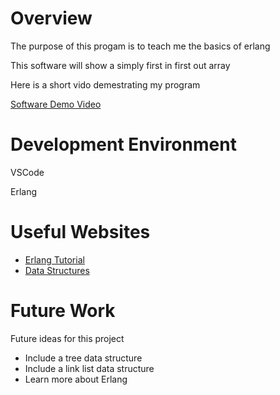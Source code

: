 # Overview

The purpose of this progam is to teach me the basics of erlang 

This software will show a simply first in first out array

Here is a short vido demestrating my program

[Software Demo Video](https://youtu.be/Qa1kK_MRs0s)

# Development Environment

VSCode

Erlang

# Useful Websites

* [Erlang Tutorial](https://www.tutorialspoint.com/erlang/index.htm)
* [Data Structures](https://www.geeksforgeeks.org/data-structures/)

# Future Work

Future ideas for this project

* Include a tree data structure
* Include a link list data structure
* Learn more about Erlang